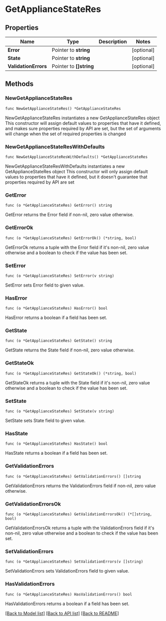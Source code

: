# GetApplianceStateRes

## Properties

Name | Type | Description | Notes
------------ | ------------- | ------------- | -------------
**Error** | Pointer to **string** |  | [optional] 
**State** | Pointer to **string** |  | [optional] 
**ValidationErrors** | Pointer to **[]string** |  | [optional] 

## Methods

### NewGetApplianceStateRes

`func NewGetApplianceStateRes() *GetApplianceStateRes`

NewGetApplianceStateRes instantiates a new GetApplianceStateRes object
This constructor will assign default values to properties that have it defined,
and makes sure properties required by API are set, but the set of arguments
will change when the set of required properties is changed

### NewGetApplianceStateResWithDefaults

`func NewGetApplianceStateResWithDefaults() *GetApplianceStateRes`

NewGetApplianceStateResWithDefaults instantiates a new GetApplianceStateRes object
This constructor will only assign default values to properties that have it defined,
but it doesn't guarantee that properties required by API are set

### GetError

`func (o *GetApplianceStateRes) GetError() string`

GetError returns the Error field if non-nil, zero value otherwise.

### GetErrorOk

`func (o *GetApplianceStateRes) GetErrorOk() (*string, bool)`

GetErrorOk returns a tuple with the Error field if it's non-nil, zero value otherwise
and a boolean to check if the value has been set.

### SetError

`func (o *GetApplianceStateRes) SetError(v string)`

SetError sets Error field to given value.

### HasError

`func (o *GetApplianceStateRes) HasError() bool`

HasError returns a boolean if a field has been set.

### GetState

`func (o *GetApplianceStateRes) GetState() string`

GetState returns the State field if non-nil, zero value otherwise.

### GetStateOk

`func (o *GetApplianceStateRes) GetStateOk() (*string, bool)`

GetStateOk returns a tuple with the State field if it's non-nil, zero value otherwise
and a boolean to check if the value has been set.

### SetState

`func (o *GetApplianceStateRes) SetState(v string)`

SetState sets State field to given value.

### HasState

`func (o *GetApplianceStateRes) HasState() bool`

HasState returns a boolean if a field has been set.

### GetValidationErrors

`func (o *GetApplianceStateRes) GetValidationErrors() []string`

GetValidationErrors returns the ValidationErrors field if non-nil, zero value otherwise.

### GetValidationErrorsOk

`func (o *GetApplianceStateRes) GetValidationErrorsOk() (*[]string, bool)`

GetValidationErrorsOk returns a tuple with the ValidationErrors field if it's non-nil, zero value otherwise
and a boolean to check if the value has been set.

### SetValidationErrors

`func (o *GetApplianceStateRes) SetValidationErrors(v []string)`

SetValidationErrors sets ValidationErrors field to given value.

### HasValidationErrors

`func (o *GetApplianceStateRes) HasValidationErrors() bool`

HasValidationErrors returns a boolean if a field has been set.


[[Back to Model list]](../README.md#documentation-for-models) [[Back to API list]](../README.md#documentation-for-api-endpoints) [[Back to README]](../README.md)


